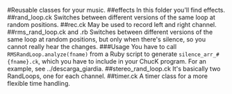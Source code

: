 #Reusable classes for your music.
##effects
In this folder you'll find effects.
##rand_loop.ck
Switches between different versions of the same loop at random positions.
##rec.ck
May be used to record left and right channel.
##rms_rand_loop.ck and .rb
Switches between different versions of the same loop at random positions, but only when there's silence,
so you cannot really hear the changes.
###Usage
You have to call ```RMSRandLoop.analyze(fname)``` from a Ruby script to generate ```silence_arr_#{fname}.ck```,
which you have to include in your ChucK program. For an example, see ../descarga_giardia.
##stereo_rand_loop.ck
It's basically two RandLoops, one for each channel.
##timer.ck
A timer class for a more flexible time handling.


